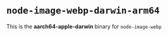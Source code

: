 # `node-image-webp-darwin-arm64`

This is the **aarch64-apple-darwin** binary for `node-image-webp`
